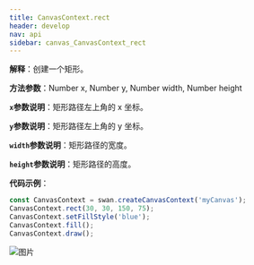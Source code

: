 ```yaml
---
title: CanvasContext.rect
header: develop
nav: api
sidebar: canvas_CanvasContext_rect
---
```


 

**解释**：创建一个矩形。

**方法参数**：Number x, Number y, Number width, Number height

**`x`参数说明**：矩形路径左上角的 x 坐标。

**`y`参数说明**：矩形路径左上角的 y 坐标。

**`width`参数说明**：矩形路径的宽度。

**`height`参数说明**：矩形路径的高度。

**代码示例**：

```js
const CanvasContext = swan.createCanvasContext('myCanvas');
CanvasContext.rect(30, 30, 150, 75);
CanvasContext.setFillStyle('blue');
CanvasContext.fill();
CanvasContext.draw();
```

![图片](../../../../img/api/canvas/rect.png)

